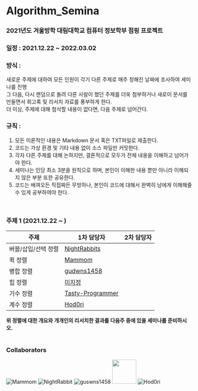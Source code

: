 # Algorithm_Semina

### 2021년도 겨울방학 대림대학교 컴퓨터 정보학부 점핑 프로젝트

### 일정 : 2021.12.22 ~ 2022.03.02

### 방식 : 
새로운 주제에 대하여 모든 인원이 각기 다른 주제로 매주 정해진 날짜에 조사하여 세미나를 진행  
그 다음, 다시 랜덤으로 돌려 다른 사람이 했던 주제를 더욱 첨부하거나 새로이 문서를 만들면서 회고록 및 리서치 자료를 풍부하게 한다.  
더 이상, 주제에 대해 첨삭할 내용이 없다면, 다음 주제로 넘어간다.  

### 규칙 :
1. 모든 이론적인 내용은 Markdown 문서 혹은 TXT파일로 제출한다.
2. 코드는 가상 환경 및 기타 내용 없이 소스 파일만 커밋한다.
3. 각자 다른 주제를 대해 논하지만, 결론적으로 모두가 전체 내용을 이해하고 넘어가야 한다.
4. 세미나는 인당 최소 3분을 원칙으로 하며, 본인이 이해한 내용 뿐만 아니라 이해되지 않은 부분 또한 공유한다.
5. 코드는 배껴오든 직접짜든 무방하나, 본인이 코드에 대해서 완벽히 남에게 이해해줄 수 있게 공부하여야 한다.

<br/>

### 주제 1 (2021.12.22 ~ )
|주제| 1차 담당자| 2차 담당자 |
|---|-----------------------|---|
|버블/삽입/선택 정렬|[NightRabbits](https://github.com/NightRabbits)||
|퀵 정렬|[Mammom](https://github.com/Mammom)||
|병합 정렬|[gudwns1458](https://github.com/gudwns1458)||
|힙 정렬|[미지정]()||
|기수 정렬|[Tasty-Programmer](https://github.com/Tasty-Programmer)||
|계수 정렬|[Hod0ri](https://github.com/Hod0ri)||

**위 정렬에 대한 개요와 개개인의 리서치한 결과를 다음주 중에 있을 세미나를 준비하시오.**
<br/><br/>
### Collaborators
![Mammom](https://avatars.githubusercontent.com/u/89181586?s=64&v=4)
![NightRabbit](https://avatars.githubusercontent.com/u/92222661?s=64&v=4)
![guswns1458](https://avatars.githubusercontent.com/u/70959328?s=64&v=4)
<img src="https://avatars.githubusercontent.com/u/47372381?s=64&v=4" width="65" height="65"/>
![Hod0ri](https://avatars.githubusercontent.com/u/65306839?s=64&v=4)
